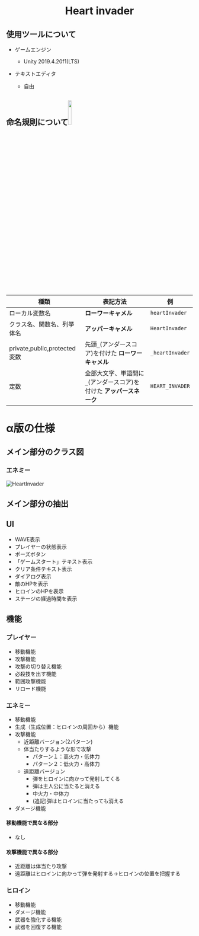 <h1 align="center">Heart invader</h1>

## 使用ツールについて
- ゲームエンジン
  - Unity 2019.4.20f1(LTS)
  
- テキストエディタ
  - 自由

## 命名規則について<img src="https://user-images.githubusercontent.com/60394438/107554180-f1ff7e00-6c18-11eb-8826-fd2285881a5f.png" width="13%">
| 種類 | 表記方法 |例|
---|---|---
|ローカル変数名| **ローワーキャメル** |```heartInvader```|
|クラス名、関数名、列挙体名| **アッパーキャメル** |```HeartInvader```|
|private,public,protected変数|先頭```_```(アンダースコア)を付けた **ローワーキャメル** |```_heartInvader```|
|定数|全部大文字、単語間に```_```(アンダースコア)を付けた **アッパースネーク** |```HEART_INVADER```|

# α版の仕様
## メイン部分のクラス図
### エネミー
![HeartInvader](https://user-images.githubusercontent.com/60394438/110326865-90d29b00-805c-11eb-9ce1-a8993028c833.png)

## メイン部分の抽出
## UI
- WAVE表示
- プレイヤーの状態表示
- ポーズボタン
- 「ゲームスタート」テキスト表示
- クリア条件テキスト表示
- ダイアログ表示
- 敵のHPを表示
- ヒロインのHPを表示
- ステージの経過時間を表示

## 機能
### プレイヤー
- 移動機能
- 攻撃機能
- 攻撃の切り替え機能
- 必殺技を出す機能
- 範囲攻撃機能
- リロード機能

### エネミー
- 移動機能
- 生成（生成位置：ヒロインの周囲から）機能
- 攻撃機能
  - 近距離バージョン(2パターン)
  - 体当たりするような形で攻撃
    - パターン１：高火力・低体力
    - パターン２：低火力・高体力
  - 遠距離バージョン
    - 弾をヒロインに向かって発射してくる
    - 弾は主人公に当たると消える
    - 中火力・中体力
    - (追記)弾はヒロインに当たっても消える
- ダメージ機能
#### 移動機能で異なる部分
- なし
#### 攻撃機能で異なる部分
- 近距離は体当たり攻撃
- 遠距離はヒロインに向かって弾を発射する→ヒロインの位置を把握する

### ヒロイン
- 移動機能
- ダメージ機能
- 武器を強化する機能
- 武器を回復する機能
